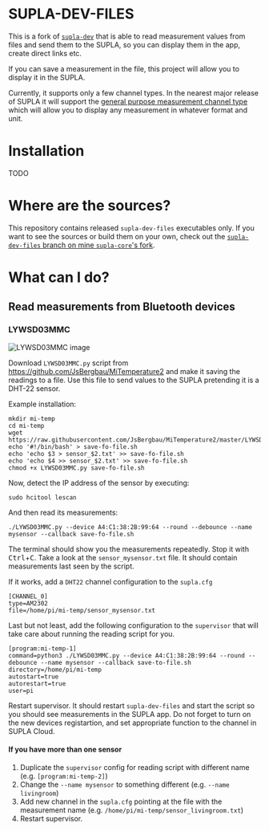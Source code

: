 # SUPLA-DEV-FILES

This is a fork of [`supla-dev`](https://github.com/SUPLA/supla-core/tree/master/supla-dev)
that is able to read measurement values from files and send them to the SUPLA, so you can
display them in the app, create direct links etc.

If you can save a measurement in the file, this project will allow you to display it in 
the SUPLA.

Currently, it supports only a few channel types. In the nearest major release of SUPLA 
it will support the 
[general purpose measurement channel type](https://forum.supla.org/viewtopic.php?f=17&t=5225) 
which will allow you to display any measurement in whatever format and unit.

# Installation

TODO

# Where are the sources?

This repository contains released `supla-dev-files` executables only. 
If you want to see the sources or build them on your own, check out the 
[`supla-dev-files` branch on mine `supla-core`'s fork](https://github.com/fracz/supla-core/tree/supla-dev-files/supla-dev).

# What can I do?

## Read measurements from Bluetooth devices

### LYWSD03MMC

![LYWSD03MMC image](https://raw.githubusercontent.com/fracz/supla-dev-files/master/img/LYWSD03MMC.jpg)

Download `LYWSD03MMC.py` script from https://github.com/JsBergbau/MiTemperature2 and make it
saving the readings to a file. Use this file to send values to the SUPLA pretending it is
a DHT-22 sensor.

Example installation:

```
mkdir mi-temp
cd mi-temp
wget https://raw.githubusercontent.com/JsBergbau/MiTemperature2/master/LYWSD03MMC.py
echo '#!/bin/bash' > save-fo-file.sh
echo 'echo $3 > sensor_$2.txt' >> save-fo-file.sh
echo 'echo $4 >> sensor_$2.txt' >> save-fo-file.sh
chmod +x LYWSD03MMC.py save-fo-file.sh
```

Now, detect the IP address of the sensor by executing:

```
sudo hcitool lescan
```

And then read its measurements:

```
./LYWSD03MMC.py --device A4:C1:38:2B:99:64 --round --debounce --name mysensor --callback save-fo-file.sh
```

The terminal should show you the measurements repeatedly. Stop it with <kbd>Ctrl</kbd>+<kbd>C</kbd>.
Take a look at the `sensor_mysensor.txt` file. It should contain measurements last seen by the script.

If it works, add a `DHT22` channel configuration to the `supla.cfg`

```
[CHANNEL_0]
type=AM2302
file=/home/pi/mi-temp/sensor_mysensor.txt
```

Last but not least, add the following configuration to the `supervisor` that will take care
about running the reading script for you.

```
[program:mi-temp-1]
command=python3 ./LYWSD03MMC.py --device A4:C1:38:2B:99:64 --round --debounce --name mysensor --callback save-to-file.sh
directory=/home/pi/mi-temp
autostart=true
autorestart=true
user=pi
```

Restart supervisor. It should restart `supla-dev-files` and start the script so you should see 
measurements in the SUPLA app. Do not forget to turn on the new devices registartion, and set
appropriate function to the channel in SUPLA Cloud.

#### If you have more than one sensor

1. Duplicate the `supervisor` config for reading script with different name (e.g. `[program:mi-temp-2]`)
1. Change the `--name mysensor` to something different (e.g. `--name livingroom`)
1. Add new channel in the `supla.cfg` pointing at the file with the measurement name (e.g. `/home/pi/mi-temp/sensor_livingroom.txt`)
1. Restart supervisor.
